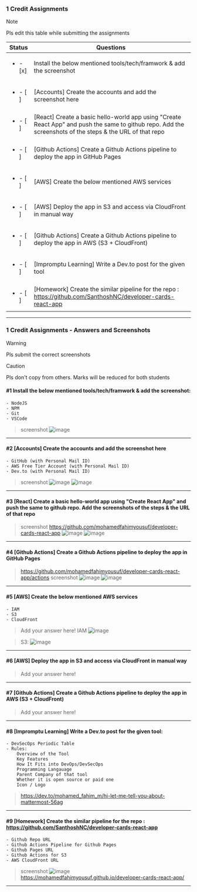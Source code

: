 ### 1 Credit Assignments

> [!NOTE]
> Pls edit this table while submitting the assignments

| Status         | Questions     | 
|----------------|---------------|
| <ul><li>- [x] </li></ul> | Install the below mentioned tools/tech/framwork & add the screenshot |
| <ul><li>- [ ] </li></ul> | [Accounts] Create the accounts and add the screenshot here |
| <ul><li>- [ ] </li></ul> | [React] Create a basic hello-world app using "Create React App" and push the same to github repo. Add the screenshots of the steps & the URL of that repo |
| <ul><li>- [ ] </li></ul> | [Github Actions] Create a Github Actions pipeline to deploy the app in GitHub Pages |
| <ul><li>- [ ] </li></ul> | [AWS] Create the below mentioned AWS services |
| <ul><li>- [ ] </li></ul> | [AWS] Deploy the app in S3 and access via CloudFront in manual way  |
| <ul><li>- [ ] </li></ul> | [Github Actions] Create a Github Actions pipeline to deploy the app in AWS (S3 + CloudFront)  |
| <ul><li>- [ ] </li></ul> | [Impromptu Learning] Write a Dev.to post for the given tool  |
| <ul><li>- [ ] </li></ul> | [Homework] Create the similar pipeline for the repo : https://github.com/SanthoshNC/developer-cards-react-app  |

***

### 1 Credit Assignments - Answers and Screenshots

> [!WARNING]
> Pls submit the correct screenshots

> [!CAUTION]
> Pls don't copy from others. Marks will be reduced for both students

#### #1 Install the below mentioned tools/tech/framwork & add the screenshot:
	- NodeJS 
	- NPM 
	- Git
	- VSCode
>screenshot
>![image](https://github.com/user-attachments/assets/f5be5e09-e1c5-4c67-90c2-f915d10195e9)


***

#### #2 [Accounts] Create the accounts and add the screenshot here
	- GitHub (with Personal Mail ID)
	- AWS Free Tier Account (with Personal Mail ID)
	- Dev.to (with Personal Mail ID)
>screenshot
>![image](https://github.com/user-attachments/assets/560ad5ef-ed9c-468c-a822-dbba10042d98)
>![image](https://github.com/user-attachments/assets/d001c96e-44cc-4c0d-a406-e81179a7e52f)



***

#### #3 [React] Create a basic hello-world app using "Create React App" and push the same to github repo. Add the screenshots of the steps & the URL of that repo
>screenshot
>https://github.com/mohamedfahimyousuf/developer-cards-react-app
>![image](https://github.com/user-attachments/assets/24ecd983-9999-4d3a-86d8-4217c8e14067)
>![image](https://github.com/user-attachments/assets/49b22608-8a3b-44be-a2b0-2f3281df5124)



***

#### #4 [Github Actions] Create a Github Actions pipeline to deploy the app in GitHub Pages
>https://github.com/mohamedfahimyousuf/developer-cards-react-app/actions
>screenshot
>![image](https://github.com/user-attachments/assets/4e83e0c8-468e-4a46-9f6b-3cf6ac8f9c4e)
>![image](https://github.com/user-attachments/assets/0ee4759d-7fa8-44ec-abc9-af5a2eb39523)



***

#### #5 [AWS] Create the below mentioned AWS services
	- IAM
	- S3
	- CloudFront
> Add your answer here!
IAM
>![image](https://github.com/user-attachments/assets/ce022b83-bc48-4ce1-9f49-5eefc9f98946)

> S3:
> ![image](https://github.com/user-attachments/assets/efeb9a28-9386-46ba-9209-0c6039c1f191)



***

#### #6 [AWS] Deploy the app in S3 and access via CloudFront in manual way
> Add your answer here!
> 

***

#### #7 [Github Actions] Create a Github Actions pipeline to deploy the app in AWS (S3 + CloudFront)
> Add your answer here!

***

#### #8 [Impromptu Learning] Write a Dev.to post for the given tool:
	- DevSecOps Periodic Table
	- Rules:
		Overview of the Tool
		Key Features
		How It Fits into DevOps/DevSecOps
		Programming Langauage
		Parent Company of that tool
		Whether it is open source or paid one
		Icon / Logo
>https://dev.to/mohamed_fahim_m/hi-let-me-tell-you-about-mattermost-56ag
>

***

#### #9 [Homework] Create the similar pipeline for the repo : https://github.com/SanthoshNC/developer-cards-react-app
	- Github Repo URL
	- Github Actions Pipeline for Github Pages
	- Github Pages URL
 	- Github Actions for S3
 	- AWS CloudFront URL
>screenshot
>![image](https://github.com/user-attachments/assets/566d6f08-6c5e-461e-8098-989ce89b3dff)
>https://mohamedfahimyousuf.github.io/developer-cards-react-app/


***
